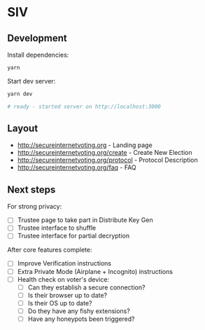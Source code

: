 # SIV

## Development

Install dependencies:

```bash
yarn
```

Start dev server:

```bash
yarn dev

# ready - started server on http://localhost:3000
```

## Layout

- http://secureinternetvoting.org - Landing page
- http://secureinternetvoting.org/create - Create New Election
- http://secureinternetvoting.org/protocol - Protocol Description
- http://secureinternetvoting.org/faq - FAQ

## Next steps

For strong privacy:

- [ ] Trustee page to take part in Distribute Key Gen
- [ ] Trustee interface to shuffle
- [ ] Trustee interface for partial decryption

After core features complete:

- [ ] Improve Verification instructions
- [ ] Extra Private Mode (Airplane + Incognito) instructions
- [ ] Health check on voter's device:
  - [ ] Can they establish a secure connection?
  - [ ] Is their browser up to date?
  - [ ] Is their OS up to date?
  - [ ] Do they have any fishy extensions?
  - [ ] Have any honeypots been triggered?
